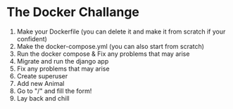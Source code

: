 # The Docker Challange

1. Make your Dockerfile (you can delete it and make it from scratch if your confident)
2. Make the docker-compose.yml (you can also start from scratch)
3. Run the docker compose & Fix any problems that may arise
4. Migrate and run the django app
5. Fix any problems that may arise
6. Create superuser
7. Add new Animal
8. Go to "/" and fill the form!
9. Lay back and chill
